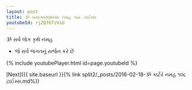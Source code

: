 ```yaml
---
layout: post
title: ૐ પ્રયાગવમશય્યા નમહ ૧૦૮ ટાઈમ્સ
youtubeId: rjZQf6TzVsU
---
```

 
 
 ૐ સર્વ લોક કૃથે નમહ  
 
 -  જે સર્વ જગતનું સર્જન કરે છે 
 
  
 
  
 
 
 
 
 
 


{% include youtubePlayer.html id=page.youtubeId %}
 
[Next]({{ site.baseurl }}{% link  split2/_posts/2016-02-18-ૐ કાર્ટરે નમહ ૧૦૮ ટાઈમ્સ.md%})
 
